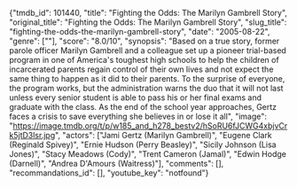 {"tmdb_id": 101440, "title": "Fighting the Odds: The Marilyn Gambrell Story", "original_title": "Fighting the Odds: The Marilyn Gambrell Story", "slug_title": "fighting-the-odds-the-marilyn-gambrell-story", "date": "2005-08-22", "genre": [""], "score": "8.0/10", "synopsis": "Based on a true story, former parole officer Marilyn Gambrell and a colleague set up a pioneer trial-based program in one of America's toughest high schools to help the children of incarcerated parents regain control of their own lives and not expect the same thing to happen as it did to their parents. To the surprise of everyone, the program works, but the administration warns the duo that it will not last unless every senior student is able to pass his or her final exams and graduate with the class. As the end of the school year approaches, Gertz faces a crisis to save everything she believes in or lose it all", "image": "https://image.tmdb.org/t/p/w185_and_h278_bestv2/hSoRU6fJCWG4xbjvCrk5jtD3lsr.jpg", "actors": ["Jami Gertz (Marilyn Gambrell)", "Eugene Clark (Reginald Spivey)", "Ernie Hudson (Perry Beasley)", "Sicily Johnson (Lisa Jones)", "Stacy Meadows (Cody)", "Trent Cameron (Jamal)", "Edwin Hodge (Darnell)", "Andrea D'Amours (Waitress)"], "comments": [], "recommandations_id": [], "youtube_key": "notfound"}